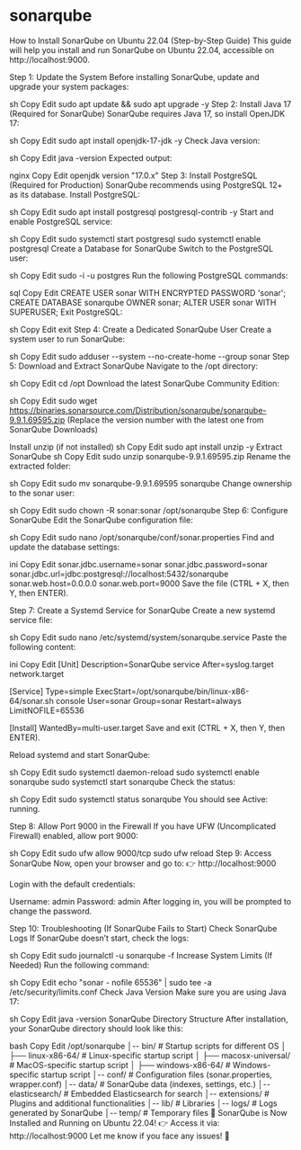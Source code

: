 # sonarqube

How to Install SonarQube on Ubuntu 22.04 (Step-by-Step Guide)
This guide will help you install and run SonarQube on Ubuntu 22.04, accessible on http://localhost:9000.

Step 1: Update the System
Before installing SonarQube, update and upgrade your system packages:

sh
Copy
Edit
sudo apt update && sudo apt upgrade -y
Step 2: Install Java 17 (Required for SonarQube)
SonarQube requires Java 17, so install OpenJDK 17:

sh
Copy
Edit
sudo apt install openjdk-17-jdk -y
Check Java version:

sh
Copy
Edit
java -version
Expected output:

nginx
Copy
Edit
openjdk version "17.0.x"
Step 3: Install PostgreSQL (Required for Production)
SonarQube recommends using PostgreSQL 12+ as its database.
Install PostgreSQL:

sh
Copy
Edit
sudo apt install postgresql postgresql-contrib -y
Start and enable PostgreSQL service:

sh
Copy
Edit
sudo systemctl start postgresql
sudo systemctl enable postgresql
Create a Database for SonarQube
Switch to the PostgreSQL user:

sh
Copy
Edit
sudo -i -u postgres
Run the following PostgreSQL commands:

sql
Copy
Edit
CREATE USER sonar WITH ENCRYPTED PASSWORD 'sonar';
CREATE DATABASE sonarqube OWNER sonar;
ALTER USER sonar WITH SUPERUSER;
Exit PostgreSQL:

sh
Copy
Edit
exit
Step 4: Create a Dedicated SonarQube User
Create a system user to run SonarQube:

sh
Copy
Edit
sudo adduser --system --no-create-home --group sonar
Step 5: Download and Extract SonarQube
Navigate to the /opt directory:

sh
Copy
Edit
cd /opt
Download the latest SonarQube Community Edition:

sh
Copy
Edit
sudo wget https://binaries.sonarsource.com/Distribution/sonarqube/sonarqube-9.9.1.69595.zip
(Replace the version number with the latest one from SonarQube Downloads)

Install unzip (if not installed)
sh
Copy
Edit
sudo apt install unzip -y
Extract SonarQube
sh
Copy
Edit
sudo unzip sonarqube-9.9.1.69595.zip
Rename the extracted folder:

sh
Copy
Edit
sudo mv sonarqube-9.9.1.69595 sonarqube
Change ownership to the sonar user:

sh
Copy
Edit
sudo chown -R sonar:sonar /opt/sonarqube
Step 6: Configure SonarQube
Edit the SonarQube configuration file:

sh
Copy
Edit
sudo nano /opt/sonarqube/conf/sonar.properties
Find and update the database settings:

ini
Copy
Edit
sonar.jdbc.username=sonar
sonar.jdbc.password=sonar
sonar.jdbc.url=jdbc:postgresql://localhost:5432/sonarqube
sonar.web.host=0.0.0.0
sonar.web.port=9000
Save the file (CTRL + X, then Y, then ENTER).

Step 7: Create a Systemd Service for SonarQube
Create a new systemd service file:

sh
Copy
Edit
sudo nano /etc/systemd/system/sonarqube.service
Paste the following content:

ini
Copy
Edit
[Unit]
Description=SonarQube service
After=syslog.target network.target

[Service]
Type=simple
ExecStart=/opt/sonarqube/bin/linux-x86-64/sonar.sh console
User=sonar
Group=sonar
Restart=always
LimitNOFILE=65536

[Install]
WantedBy=multi-user.target
Save and exit (CTRL + X, then Y, then ENTER).

Reload systemd and start SonarQube:

sh
Copy
Edit
sudo systemctl daemon-reload
sudo systemctl enable sonarqube
sudo systemctl start sonarqube
Check the status:

sh
Copy
Edit
sudo systemctl status sonarqube
You should see Active: running.

Step 8: Allow Port 9000 in the Firewall
If you have UFW (Uncomplicated Firewall) enabled, allow port 9000:

sh
Copy
Edit
sudo ufw allow 9000/tcp
sudo ufw reload
Step 9: Access SonarQube
Now, open your browser and go to:
👉 http://localhost:9000

Login with the default credentials:

Username: admin
Password: admin
After logging in, you will be prompted to change the password.

Step 10: Troubleshooting (If SonarQube Fails to Start)
Check SonarQube Logs
If SonarQube doesn’t start, check the logs:

sh
Copy
Edit
sudo journalctl -u sonarqube -f
Increase System Limits (If Needed)
Run the following command:

sh
Copy
Edit
echo "sonar - nofile 65536" | sudo tee -a /etc/security/limits.conf
Check Java Version
Make sure you are using Java 17:

sh
Copy
Edit
java -version
SonarQube Directory Structure
After installation, your SonarQube directory should look like this:

bash
Copy
Edit
/opt/sonarqube
│-- bin/                  # Startup scripts for different OS
│   ├── linux-x86-64/     # Linux-specific startup script
│   ├── macosx-universal/ # MacOS-specific startup script
│   ├── windows-x86-64/   # Windows-specific startup script
│-- conf/                 # Configuration files (sonar.properties, wrapper.conf)
│-- data/                 # SonarQube data (indexes, settings, etc.)
│-- elasticsearch/        # Embedded Elasticsearch for search
│-- extensions/           # Plugins and additional functionalities
│-- lib/                  # Libraries
│-- logs/                 # Logs generated by SonarQube
│-- temp/                 # Temporary files
🎉 SonarQube is Now Installed and Running on Ubuntu 22.04!
👉 Access it via: http://localhost:9000
Let me know if you face any issues! 🚀
